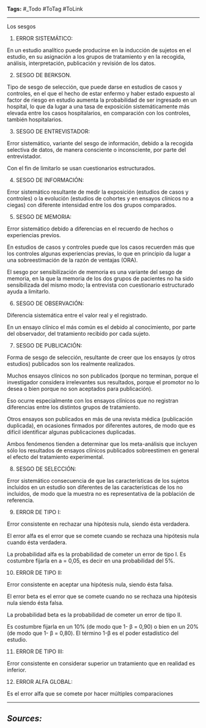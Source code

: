 **Tags:** #_Todo
#ToTag #ToLink 
- - -
Los sesgos
1) ERROR SISTEMÁTICO:

En un estudio analítico puede producirse en la inducción de sujetos en el estudio, en su asignación a los grupos de tratamiento y en la recogida, análisis, interpretación, publicación y revisión de los datos.

2) SESGO DE BERKSON.

Tipo de sesgo de selección, que puede darse en estudios de casos y controles, en el que el hecho de estar enfermo y haber estado expuesto al factor de riesgo en estudio aumenta la probabilidad de ser ingresado en un hospital, lo que da lugar a una tasa de exposición sistemáticamente más elevada entre los casos hospitalarios, en comparación con los controles, también hospitalarios.

3) SESGO DE ENTREVISTADOR:

Error sistemático, variante del sesgo de información, debido a la recogida selectiva de datos, de manera consciente o inconsciente, por parte del entrevistador.

Con el fin de limitarlo se usan cuestionarios estructurados.

4) SESGO DE INFORMACIÓN:

Error sistemático resultante de medir la exposición (estudios de casos y controles) o la evolución (estudios de cohortes y en ensayos clínicos no a ciegas) con diferente intensidad entre los dos grupos comparados.

5) SESGO DE MEMORIA:

Error sistemático debido a diferencias en el recuerdo de hechos o experiencias previos.

En estudios de casos y controles puede que los casos recuerden más que los controles algunas experiencias previas, lo que en principio da lugar a una sobreestimación de la razón de ventajas (ORA).

El sesgo por sensibilización de memoria es una variante del sesgo de memoria, en la que la memoria de los dos grupos de pacientes no ha sido sensibilizada del mismo modo; la entrevista con cuestionario estructurado ayuda a limitarlo.

6) SESGO DE OBSERVACIÓN:

Diferencia sistemática entre el valor real y el registrado.

En un ensayo clínico el más común es el debido al conocimiento, por parte del observador, del tratamiento recibido por cada sujeto.

7) SESGO DE PUBLICACIÓN:

Forma de sesgo de selección, resultante de creer que los ensayos (y otros estudios) publicados son los realmente realizados.

Muchos ensayos clínicos no son publicados (porque no terminan, porque el investigador considera irrelevantes sus resultados, porque el promotor no lo desea o bien porque no son aceptados para publicación).

Eso ocurre especialmente con los ensayos clínicos que no registran diferencias entre los distintos grupos de tratamiento.

Otros ensayos son publicados en más de una revista médica (publicación duplicada), en ocasiones firmados por diferentes autores, de modo que es difícil identificar algunas publicaciones duplicadas.

Ambos fenómenos tienden a determinar que los meta-análisis que incluyen sólo los resultados de ensayos clínicos publicados sobreestimen en general el efecto del tratamiento experimental.

8) SESGO DE SELECCIÓN:

Error sistemático consecuencia de que las características de los sujetos incluidos en un estudio son diferentes de las características de los no incluidos, de modo que la muestra no es representativa de la población de referencia.

9) ERROR DE TIPO I:

Error consistente en rechazar una hipótesis nula, siendo ésta verdadera.

El error alfa es el error que se comete cuando se rechaza una hipótesis nula cuando ésta verdadera.

La probabilidad alfa es la probabilidad de cometer un error de tipo I. Es costumbre fijarla en a = 0,05, es decir en una probabilidad del 5%.

10) ERROR DE TIPO II:

Error consistente en aceptar una hipótesis nula, siendo ésta falsa.

El error beta es el error que se comete cuando no se rechaza una hipótesis nula siendo ésta falsa.

La probabilidad beta es la probabilidad de cometer un error de tipo II.

Es costumbre fijarla en un 10% (de modo que 1- β = 0,90) o bien en un 20% (de modo que 1- β = 0,80). El término 1-β es el poder estadístico del estudio.

11) ERROR DE TIPO III:

Error consistente en considerar superior un tratamiento que en realidad es inferior.

12) ERROR ALFA GLOBAL:

Es el error alfa que se comete por hacer múltiples comparaciones

- - - 
## ***Sources:***
